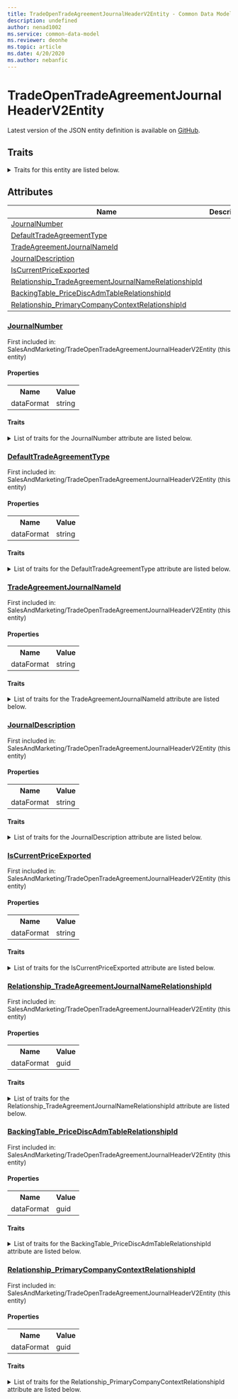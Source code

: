```yaml
---
title: TradeOpenTradeAgreementJournalHeaderV2Entity - Common Data Model | Microsoft Docs
description: undefined
author: nenad1002
ms.service: common-data-model
ms.reviewer: deonhe
ms.topic: article
ms.date: 4/20/2020
ms.author: nebanfic
---
```


# TradeOpenTradeAgreementJournalHeaderV2Entity

  
 Latest version of the JSON entity definition is available on <a href="https://github.com/Microsoft/CDM/tree/master/schemaDocuments/core/operationsCommon/Entities/SupplyChain/SalesAndMarketing/TradeOpenTradeAgreementJournalHeaderV2Entity.cdm.json" target="_blank">GitHub</a>.  

## Traits

<details>
<summary>Traits for this entity are listed below.  
</summary>

**is.CDM.entityVersion**  
  <table><tr><th>Parameter</th><th>Value</th><th>Data type</th><th>Explanation</th></tr><tr><td>versionNumber</td><td>"1.0.0"</td><td>string</td><td>semantic version number of the entity</td></tr></table>

**is.application.releaseVersion**  
  <table><tr><th>Parameter</th><th>Value</th><th>Data type</th><th>Explanation</th></tr><tr><td>releaseVersion</td><td>"10.0.13.0"</td><td>string</td><td>semantic version number of the application introducing this entity</td></tr></table>

</details>

## Attributes

|Name|Description|First Included in Instance|
|---|---|---|
|[JournalNumber](#JournalNumber)||<a href="TradeOpenTradeAgreementJournalHeaderV2Entity.md" target="_blank">SalesAndMarketing/TradeOpenTradeAgreementJournalHeaderV2Entity</a>|
|[DefaultTradeAgreementType](#DefaultTradeAgreementType)||<a href="TradeOpenTradeAgreementJournalHeaderV2Entity.md" target="_blank">SalesAndMarketing/TradeOpenTradeAgreementJournalHeaderV2Entity</a>|
|[TradeAgreementJournalNameId](#TradeAgreementJournalNameId)||<a href="TradeOpenTradeAgreementJournalHeaderV2Entity.md" target="_blank">SalesAndMarketing/TradeOpenTradeAgreementJournalHeaderV2Entity</a>|
|[JournalDescription](#JournalDescription)||<a href="TradeOpenTradeAgreementJournalHeaderV2Entity.md" target="_blank">SalesAndMarketing/TradeOpenTradeAgreementJournalHeaderV2Entity</a>|
|[IsCurrentPriceExported](#IsCurrentPriceExported)||<a href="TradeOpenTradeAgreementJournalHeaderV2Entity.md" target="_blank">SalesAndMarketing/TradeOpenTradeAgreementJournalHeaderV2Entity</a>|
|[Relationship_TradeAgreementJournalNameRelationshipId](#Relationship_TradeAgreementJournalNameRelationshipId)||<a href="TradeOpenTradeAgreementJournalHeaderV2Entity.md" target="_blank">SalesAndMarketing/TradeOpenTradeAgreementJournalHeaderV2Entity</a>|
|[BackingTable_PriceDiscAdmTableRelationshipId](#BackingTable_PriceDiscAdmTableRelationshipId)||<a href="TradeOpenTradeAgreementJournalHeaderV2Entity.md" target="_blank">SalesAndMarketing/TradeOpenTradeAgreementJournalHeaderV2Entity</a>|
|[Relationship_PrimaryCompanyContextRelationshipId](#Relationship_PrimaryCompanyContextRelationshipId)||<a href="TradeOpenTradeAgreementJournalHeaderV2Entity.md" target="_blank">SalesAndMarketing/TradeOpenTradeAgreementJournalHeaderV2Entity</a>|

### <a href=#JournalNumber name="JournalNumber">JournalNumber</a>

First included in: SalesAndMarketing/TradeOpenTradeAgreementJournalHeaderV2Entity (this entity)  

#### Properties

<table><tr><th>Name</th><th>Value</th></tr><tr><td>dataFormat</td><td>string</td></tr></table>

#### Traits

<details>
<summary>List of traits for the JournalNumber attribute are listed below.</summary>

**is.dataFormat.character**  
**is.dataFormat.big**  
**is.dataFormat.array**  
**is.dataFormat.character**  
**is.dataFormat.array**  
</details>

### <a href=#DefaultTradeAgreementType name="DefaultTradeAgreementType">DefaultTradeAgreementType</a>

First included in: SalesAndMarketing/TradeOpenTradeAgreementJournalHeaderV2Entity (this entity)  

#### Properties

<table><tr><th>Name</th><th>Value</th></tr><tr><td>dataFormat</td><td>string</td></tr></table>

#### Traits

<details>
<summary>List of traits for the DefaultTradeAgreementType attribute are listed below.</summary>

**is.dataFormat.character**  
**is.dataFormat.big**  
**is.dataFormat.array**  
**is.dataFormat.character**  
**is.dataFormat.array**  
</details>

### <a href=#TradeAgreementJournalNameId name="TradeAgreementJournalNameId">TradeAgreementJournalNameId</a>

First included in: SalesAndMarketing/TradeOpenTradeAgreementJournalHeaderV2Entity (this entity)  

#### Properties

<table><tr><th>Name</th><th>Value</th></tr><tr><td>dataFormat</td><td>string</td></tr></table>

#### Traits

<details>
<summary>List of traits for the TradeAgreementJournalNameId attribute are listed below.</summary>

**is.dataFormat.character**  
**is.dataFormat.big**  
**is.dataFormat.array**  
**is.dataFormat.character**  
**is.dataFormat.array**  
</details>

### <a href=#JournalDescription name="JournalDescription">JournalDescription</a>

First included in: SalesAndMarketing/TradeOpenTradeAgreementJournalHeaderV2Entity (this entity)  

#### Properties

<table><tr><th>Name</th><th>Value</th></tr><tr><td>dataFormat</td><td>string</td></tr></table>

#### Traits

<details>
<summary>List of traits for the JournalDescription attribute are listed below.</summary>

**is.dataFormat.character**  
**is.dataFormat.big**  
**is.dataFormat.array**  
**is.dataFormat.character**  
**is.dataFormat.array**  
</details>

### <a href=#IsCurrentPriceExported name="IsCurrentPriceExported">IsCurrentPriceExported</a>

First included in: SalesAndMarketing/TradeOpenTradeAgreementJournalHeaderV2Entity (this entity)  

#### Properties

<table><tr><th>Name</th><th>Value</th></tr><tr><td>dataFormat</td><td>string</td></tr></table>

#### Traits

<details>
<summary>List of traits for the IsCurrentPriceExported attribute are listed below.</summary>

**is.dataFormat.character**  
**is.dataFormat.big**  
**is.dataFormat.array**  
**is.dataFormat.character**  
**is.dataFormat.array**  
</details>

### <a href=#Relationship_TradeAgreementJournalNameRelationshipId name="Relationship_TradeAgreementJournalNameRelationshipId">Relationship_TradeAgreementJournalNameRelationshipId</a>

First included in: SalesAndMarketing/TradeOpenTradeAgreementJournalHeaderV2Entity (this entity)  

#### Properties

<table><tr><th>Name</th><th>Value</th></tr><tr><td>dataFormat</td><td>guid</td></tr></table>

#### Traits

<details>
<summary>List of traits for the Relationship_TradeAgreementJournalNameRelationshipId attribute are listed below.</summary>

**is.dataFormat.character**  
**is.dataFormat.big**  
**is.dataFormat.array**  
**is.dataFormat.guid**  
**means.identity.entityId**  
**is.linkedEntity.identifier**  
Marks the attribute(s) that hold foreign key references to a linked (used as an attribute) entity. This attribute is added to the resolved entity to enumerate the referenced entities.  <table><tr><th>Parameter</th><th>Value</th><th>Data type</th><th>Explanation</th></tr><tr><td>entityReferences</td><td>empty table</td><td>entity</td><td>a reference to the constant entity holding the list of entity references</td></tr></table>

**is.dataFormat.guid**  
**is.dataFormat.character**  
**is.dataFormat.array**  
</details>

### <a href=#BackingTable_PriceDiscAdmTableRelationshipId name="BackingTable_PriceDiscAdmTableRelationshipId">BackingTable_PriceDiscAdmTableRelationshipId</a>

First included in: SalesAndMarketing/TradeOpenTradeAgreementJournalHeaderV2Entity (this entity)  

#### Properties

<table><tr><th>Name</th><th>Value</th></tr><tr><td>dataFormat</td><td>guid</td></tr></table>

#### Traits

<details>
<summary>List of traits for the BackingTable_PriceDiscAdmTableRelationshipId attribute are listed below.</summary>

**is.dataFormat.character**  
**is.dataFormat.big**  
**is.dataFormat.array**  
**is.dataFormat.guid**  
**means.identity.entityId**  
**is.linkedEntity.identifier**  
Marks the attribute(s) that hold foreign key references to a linked (used as an attribute) entity. This attribute is added to the resolved entity to enumerate the referenced entities.  <table><tr><th>Parameter</th><th>Value</th><th>Data type</th><th>Explanation</th></tr><tr><td>entityReferences</td><td><table><tr><th>entityReference</th><th>attributeReference</th></tr><tr><td><a href="../../../Tables/SupplyChain/SalesAndMarketing/WorksheetHeader/PriceDiscAdmTable.md" target="_blank">/core/operationsCommon/Tables/SupplyChain/SalesAndMarketing/WorksheetHeader/PriceDiscAdmTable.cdm.json/PriceDiscAdmTable</a></td><td><a href="../../../Tables/SupplyChain/SalesAndMarketing/WorksheetHeader/PriceDiscAdmTable.md#RecId" target="_blank">RecId</a></td></tr></table></td><td>entity</td><td>a reference to the constant entity holding the list of entity references</td></tr></table>

**is.dataFormat.guid**  
**is.dataFormat.character**  
**is.dataFormat.array**  
</details>

### <a href=#Relationship_PrimaryCompanyContextRelationshipId name="Relationship_PrimaryCompanyContextRelationshipId">Relationship_PrimaryCompanyContextRelationshipId</a>

First included in: SalesAndMarketing/TradeOpenTradeAgreementJournalHeaderV2Entity (this entity)  

#### Properties

<table><tr><th>Name</th><th>Value</th></tr><tr><td>dataFormat</td><td>guid</td></tr></table>

#### Traits

<details>
<summary>List of traits for the Relationship_PrimaryCompanyContextRelationshipId attribute are listed below.</summary>

**is.dataFormat.character**  
**is.dataFormat.big**  
**is.dataFormat.array**  
**is.dataFormat.guid**  
**means.identity.entityId**  
**is.linkedEntity.identifier**  
Marks the attribute(s) that hold foreign key references to a linked (used as an attribute) entity. This attribute is added to the resolved entity to enumerate the referenced entities.  <table><tr><th>Parameter</th><th>Value</th><th>Data type</th><th>Explanation</th></tr><tr><td>entityReferences</td><td><table><tr><th>entityReference</th><th>attributeReference</th></tr><tr><td><a href="../../../Tables/Finance/Ledger/Main/CompanyInfo.md" target="_blank">/core/operationsCommon/Tables/Finance/Ledger/Main/CompanyInfo.cdm.json/CompanyInfo</a></td><td><a href="../../../Tables/Finance/Ledger/Main/CompanyInfo.md#RecId" target="_blank">RecId</a></td></tr></table></td><td>entity</td><td>a reference to the constant entity holding the list of entity references</td></tr></table>

**is.dataFormat.guid**  
**is.dataFormat.character**  
**is.dataFormat.array**  
</details>
